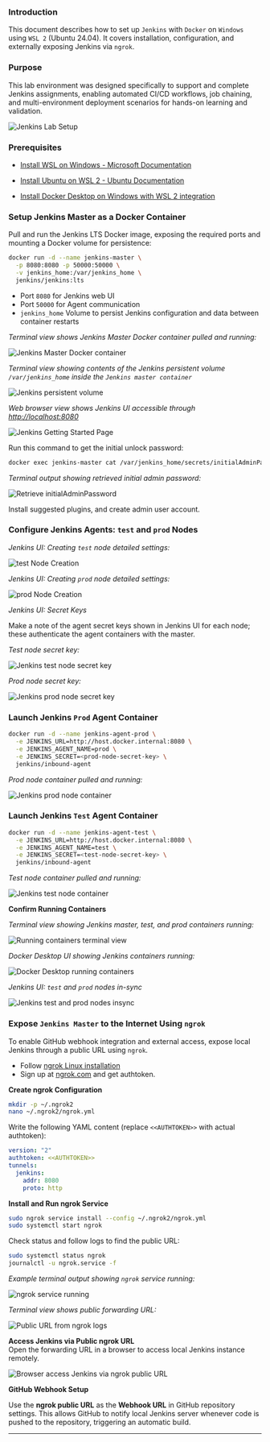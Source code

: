 ### Introduction
This document describes how to set up `Jenkins` with `Docker` on `Windows` using `WSL 2` (Ubuntu 24.04). It covers installation, configuration, and externally exposing Jenkins via `ngrok`.

### Purpose
This lab environment was designed specifically to support and complete Jenkins assignments, enabling automated CI/CD workflows, job chaining, and multi-environment deployment scenarios for hands-on learning and validation.

![Jenkins Lab Setup](images/00-jenkins-lab-setup.png)


### Prerequisites
- [Install WSL on Windows - Microsoft Documentation](https://learn.microsoft.com/en-us/windows/wsl/install)

- [Install Ubuntu on WSL 2 - Ubuntu Documentation](https://documentation.ubuntu.com/wsl/latest/howto/install-ubuntu-wsl2/)

- [Install Docker Desktop on Windows with WSL 2 integration](https://docs.docker.com/desktop/setup/install/windows-install/)


### Setup Jenkins Master as a Docker Container

Pull and run the Jenkins LTS Docker image, exposing the required ports and mounting a Docker volume for persistence:  

```bash
docker run -d --name jenkins-master \
  -p 8080:8080 -p 50000:50000 \
  -v jenkins_home:/var/jenkins_home \
  jenkins/jenkins:lts
```
- Port `8080` for Jenkins web UI  
- Port `50000` for Agent communication  
- `jenkins_home` Volume to persist Jenkins configuration and data between container restarts  

*Terminal view shows Jenkins Master Docker container pulled and running:*

![Jenkins Master Docker container](images/01-install-jenkins-master-container.png)

*Terminal view showing contents of the Jenkins persistent volume `/var/jenkins_home` inside the `Jenkins master container`*

![Jenkins persistent volume](images/01-01-jenkins-master-volume-content.png)


*Web browser view shows Jenkins UI accessible through [http://localhost:8080](http://localhost:8080)*

![Jenkins Getting Started Page](images/02-jenkins-master-accessible-from-web-browser.png)


Run this command to get the initial unlock password:

```bash
docker exec jenkins-master cat /var/jenkins_home/secrets/initialAdminPassword
```

*Terminal output showing retrieved initial admin password:*

![Retrieve initialAdminPassword](images/03-jenkins-master-admin-password.png)

Install suggested plugins, and create admin user account.


### Configure Jenkins Agents: `test` and `prod` Nodes

*Jenkins UI: Creating `test` node detailed settings:*

![test Node Creation](images/04-jenkins-master-setup-test-node-more-settings-details.png)

*Jenkins UI: Creating `prod` node detailed settings:*

![prod Node Creation](images/05-jenkins-master-setup-prod-node-settings-details.png)

*Jenkins UI: Secret Keys*

Make a note of the agent secret keys shown in Jenkins UI for each node; these authenticate the agent containers with the master.

*Test node secret key:*

![Jenkins test node secret key](images/04-01-jenkins-test-node-secret-key.png) 

*Prod node secret key:*

![Jenkins prod node secret key](images/05-01-jenkins-prod-node-secret-key.png)

### Launch Jenkins `Prod` Agent Container

```bash
docker run -d --name jenkins-agent-prod \
  -e JENKINS_URL=http://host.docker.internal:8080 \
  -e JENKINS_AGENT_NAME=prod \
  -e JENKINS_SECRET=<prod-node-secret-key> \
  jenkins/inbound-agent
```

*Prod node container pulled and running:*

![Jenkins prod node container](images/06-jenkins-prod-node-container.png)

### Launch Jenkins `Test` Agent Container

```bash
docker run -d --name jenkins-agent-test \
  -e JENKINS_URL=http://host.docker.internal:8080 \
  -e JENKINS_AGENT_NAME=test \
  -e JENKINS_SECRET=<test-node-secret-key> \
  jenkins/inbound-agent
```

*Test node container pulled and running:*  

![Jenkins test node container](images/08-jenkins-test-node-container.png)

**Confirm Running Containers**

*Terminal view showing Jenkins master, test, and prod containers running:*

![Running containers terminal view](images/09-running-containers-terminal-view.png)

*Docker Desktop UI showing Jenkins containers running:*

![Docker Desktop running containers](images/09-docker-desktop-running.png)

*Jenkins UI: `test` and `prod` nodes in-sync*

![Jenkins test and prod nodes insync](images/10-jenkins-prod-and-test-nodes-insync.png)


### Expose `Jenkins Master` to the Internet Using `ngrok`

To enable GitHub webhook integration and external access, expose local Jenkins through a public URL using `ngrok`.

- Follow [ngrok Linux installation](https://ngrok.com/download/linux?tab=install) 
- Sign up at [ngrok.com](https://ngrok.com) and get authtoken.


**Create ngrok Configuration**

```bash
mkdir -p ~/.ngrok2
nano ~/.ngrok2/ngrok.yml
```

Write the following YAML content (replace `<<AUTHTOKEN>>` with actual authtoken):

```yaml
version: "2"
authtoken: <<AUTHTOKEN>>
tunnels:
  jenkins:
    addr: 8080
    proto: http
```

**Install and Run ngrok Service**

```bash
sudo ngrok service install --config ~/.ngrok2/ngrok.yml
sudo systemctl start ngrok
```

Check status and follow logs to find the public URL:

```bash
sudo systemctl status ngrok
journalctl -u ngrok.service -f
```

*Example terminal output showing `ngrok` service running:*

![ngrok service running](images/11-ngrok-service-running.png)

*Terminal view shows public forwarding URL:*

![Public URL from ngrok logs](images/12-ngrok-public-url.png)


**Access Jenkins via Public ngrok URL**  
Open the forwarding URL in a browser to access local Jenkins instance remotely.

![Browser access Jenkins via ngrok public URL](images/13-browser-access-using-ngrok-public-url.png) 

**GitHub Webhook Setup**

Use the **ngrok public URL** as the **Webhook URL** in GitHub repository settings. This allows GitHub to notify  local Jenkins server whenever code is pushed to the repository, triggering an automatic build.

---